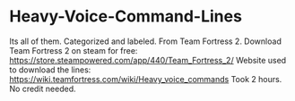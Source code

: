 # Heavy-Voice-Command-Lines
Its all of them. Categorized and labeled. From Team Fortress 2.
Download Team Fortress 2 on steam for free: https://store.steampowered.com/app/440/Team_Fortress_2/
Website used to download the lines: https://wiki.teamfortress.com/wiki/Heavy_voice_commands
Took 2 hours. No credit needed.
